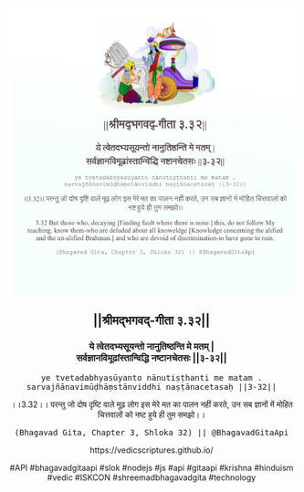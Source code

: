 <img src="../../asset/BG_3_32.png"/>
<center><h2>||श्रीमद्‍भगवद्‍-गीता ३.३२||</h2>
<h3>ये त्वेतदभ्यसूयन्तो नानुतिष्ठन्ति मे मतम् |<br/>सर्वज्ञानविमूढांस्तान्विद्धि नष्टानचेतसः ||३-३२||</h3>
<pre>ye tvetadabhyasūyanto nānutiṣṭhanti me matam .<br/>sarvajñānavimūḍhāṃstānviddhi naṣṭānacetasaḥ ||3-32||</pre>
<p>।।3.32।। परन्तु जो दोष दृष्टि वाले मूढ़ लोग इस मेरे मत का पालन नहीं करते, उन सब ज्ञानों में मोहित चित्तवालों को नष्ट हुये ही तुम समझो।।</p>
<pre>(Bhagavad Gita, Chapter 3, Shloka 32) || @BhagavadGitaApi</pre><p>https://vedicscriptures.github.io/</p><p>#API #bhagavadgitaapi #slok #nodejs #js #api #gitaapi #krishna #hinduism #vedic #ISKCON #shreemadbhagavadgita #technology</p></center>